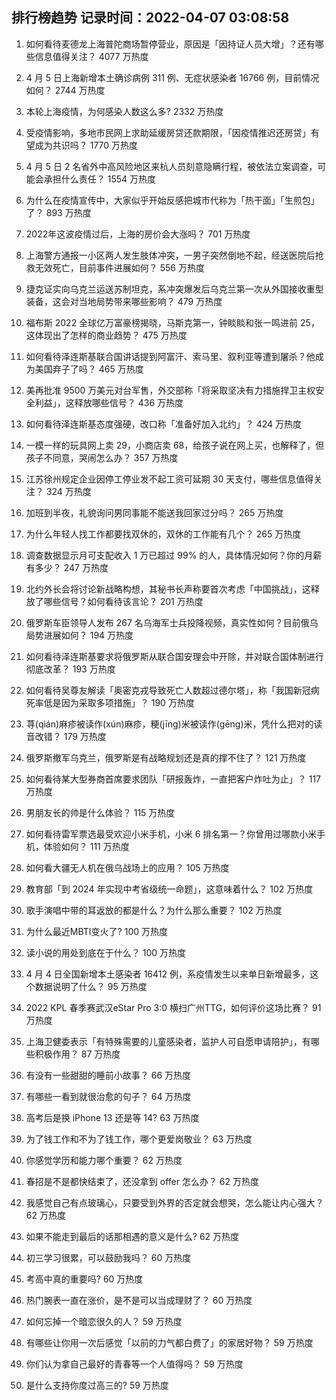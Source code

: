 
## 排行榜趋势 记录时间：2022-04-07 03:08:58
  
  1. 如何看待麦德龙上海普陀商场暂停营业，原因是「因持证人员大增」？还有哪些信息值得关注？ 4077 万热度
    
  2. 4 月 5 日上海新增本土确诊病例 311 例、无症状感染者 16766 例，目前情况如何？ 2744 万热度
    
  3. 本轮上海疫情，为何感染人数这么多? 2332 万热度
    
  4. 受疫情影响，多地市民网上求助延缓房贷还款期限，「因疫情推迟还房贷」有望成为共识吗？ 1770 万热度
    
  5. 4 月 5 日 2 名省外中高风险地区来杭人员刻意隐瞒行程，被依法立案调查，可能会承担什么责任？ 1554 万热度
    
  6. 为什么在疫情宣传中，大家似乎开始反感把城市代称为「热干面」「生煎包」了？ 893 万热度
    
  7. 2022年这波疫情过后，上海的房价会大涨吗？ 701 万热度
    
  8. 上海警方通报一小区两人发生肢体冲突，一男子突然倒地不起，经送医院后抢救无效死亡，目前事件进展如何？ 556 万热度
    
  9. 捷克证实向乌克兰运送苏制坦克，系冲突爆发后乌克兰第一次从外国接收重型装备，这会对当地局势带来哪些影响？ 479 万热度
    
  10. 福布斯 2022 全球亿万富豪榜揭晓，马斯克第一，钟睒睒和张一鸣进前 25，这体现出了怎样的商业趋势？ 475 万热度
    
  11. 如何看待泽连斯基联合国讲话提到阿富汗、索马里、叙利亚等遭到屠杀？他成为美国弃子了吗？ 465 万热度
    
  12. 美再批准 9500 万美元对台军售，外交部称「将采取坚决有力措施捍卫主权安全利益」，这释放哪些信号？ 436 万热度
    
  13. 如何看待泽连斯基态度强硬，改口称「准备好加入北约」？ 424 万热度
    
  14. 一模一样的玩具网上卖 29，小商店卖 68，给孩子说在网上买，也解释了，但孩子不同意，哭闹怎么办？ 357 万热度
    
  15. 江苏徐州规定企业因停工停业发不起工资可延期 30 天支付，哪些信息值得关注？ 324 万热度
    
  16. 加班到半夜，礼貌询问男同事能不能送我回家过分吗？ 265 万热度
    
  17. 为什么年轻人找工作都要找双休的，双休的工作能有几个？ 265 万热度
    
  18. 调查数据显示月可支配收入 1 万已超过 99% 的人，具体情况如何？你的月薪有多少？ 247 万热度
    
  19. 北约外长会将讨论新战略构想，其秘书长声称要首次考虑「中国挑战」，这释放了哪些信号？如何看待该言论？ 201 万热度
    
  20. 俄罗斯车臣领导人发布 267 名乌海军士兵投降视频，真实性如何？目前俄乌局势进展如何？ 194 万热度
    
  21. 如何看待泽连斯基要求将俄罗斯从联合国安理会中开除，并对联合国体制进行彻底改革？ 193 万热度
    
  22. 如何看待吴尊友解读「奥密克戎导致死亡人数超过德尔塔」，称「我国新冠病死率低是因为采取多项措施」？ 190 万热度
    
  23. 荨(qián)麻疹被读作(xún)麻疹，粳(jīng)米被读作(gēng)米，凭什么把对的读音改错？ 179 万热度
    
  24. 俄罗斯撤军乌克兰，俄罗斯是有战略规划还是真的撑不住了？ 121 万热度
    
  25. 如何看待某大型券商首席要求团队「研报轰炸，一直把客户炸吐为止」？ 117 万热度
    
  26. 男朋友长的帅是什么体验？ 115 万热度
    
  27. 如何看待雷军票选最受欢迎小米手机，小米 6 排名第一？你曾用过哪款小米手机，体验如何？ 111 万热度
    
  28. 如何看大疆无人机在俄乌战场上的应用？ 105 万热度
    
  29. 教育部「到 2024 年实现中考省级统一命题」，这意味着什么？ 102 万热度
    
  30. 歌手演唱中带的耳返放的都是什么？为什么那么重要？ 102 万热度
    
  31. 为什么最近MBTI变火了? 100 万热度
    
  32. 读小说的用处到底在于什么？ 100 万热度
    
  33. 4 月 4 日全国新增本土感染者 16412 例，系疫情发生以来单日新增最多，这个数据说明了什么？ 95 万热度
    
  34. 2022 KPL 春季赛武汉eStar Pro 3:0 横扫广州TTG，如何评价这场比赛？ 91 万热度
    
  35. 上海卫健委表示「有特殊需要的儿童感染者，监护人可自愿申请陪护」，有哪些积极作用？ 87 万热度
    
  36. 有没有一些甜甜的睡前小故事？ 66 万热度
    
  37. 有哪些一看到就很治愈的句子？ 64 万热度
    
  38. 高考后是换 iPhone 13 还是等 14? 63 万热度
    
  39. 为了钱工作和不为了钱工作，哪个更爱岗敬业？ 63 万热度
    
  40. 你感觉学历和能力哪个重要？ 62 万热度
    
  41. 春招是不是都快结束了，还没拿到 offer 怎么办？ 62 万热度
    
  42. 我感觉自己有点玻璃心，只要受到外界的否定就会想哭，怎么能让内心强大？ 62 万热度
    
  43. 如果不能走到最后的话那相遇的意义是什么? 62 万热度
    
  44. 初三学习很累，可以鼓励我吗？ 60 万热度
    
  45. 考高中真的重要吗? 60 万热度
    
  46. 热门腕表一直在涨价，是不是可以当成理财了？ 60 万热度
    
  47. 如何忘掉一个暗恋很久的人？ 59 万热度
    
  48. 有哪些让你用一次后感觉「以前的力气都白费了」的家居好物？ 59 万热度
    
  49. 你们认为拿自己最好的青春等一个人值得吗？ 59 万热度
    
  50. 是什么支持你度过高三的? 59 万热度
    